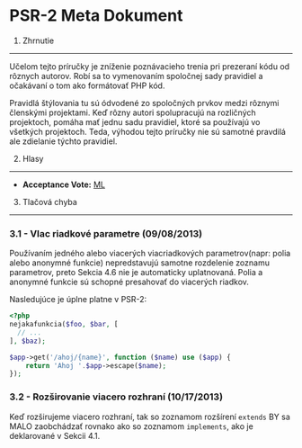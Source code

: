 PSR-2 Meta Dokument
===================

1. Zhrnutie
-----------

Učelom tejto príručky je zníženie poznávacieho trenia pri prezeraní kódu od rôznych autorov. Robí sa to
vymenovaním spoločnej sady pravidiel a očakávaní o tom ako formátovať PHP kód.

Pravidlá štýlovania tu sú ódvodené zo spoločných prvkov medzi rôznymi členskými projektami. Keď rôzny autori
spolupracujú na rozličných projektoch, pomáha mať jednu sadu pravidiel, ktoré sa používajú vo všetkých
projektoch. Teda, výhodou tejto príručky nie sú samotné pravdilá ale zdielanie týchto pravidiel.


2. Hlasy
--------

- **Acceptance Vote:** [ML](https://groups.google.com/d/msg/php-fig/c-QVvnZdMQ0/TdDMdzKFpdIJ)


3. Tlačová chyba
----------------

### 3.1 - VIac riadkové parametre (09/08/2013)

Používaním jedného alebo viacerých viacriadkových parametrov(napr: polia alebo anonymné funkcie) nepredstavujú
samotne rozdelenie zoznamu parametrov, preto Sekcia 4.6 nie je automaticky uplatnovaná. Polia a anonymné
funkcie sú schopné presahovať do viacerých riadkov.

Nasledujúce je úplne platne v PSR-2:

~~~php
<?php
nejakafunkcia($foo, $bar, [
  // ...
], $baz);

$app->get('/ahoj/{name}', function ($name) use ($app) { 
    return 'Ahoj '.$app->escape($name); 
});
~~~

### 3.2 - Rozširovanie viacero rozhraní (10/17/2013)

Keď rozširujeme viacero rozhraní, tak so zoznamom rozšírení `extends` BY sa MALO zaobchádzať rovnako ako
so zoznamom `implements`, ako je deklarované v Sekcii 4.1.


